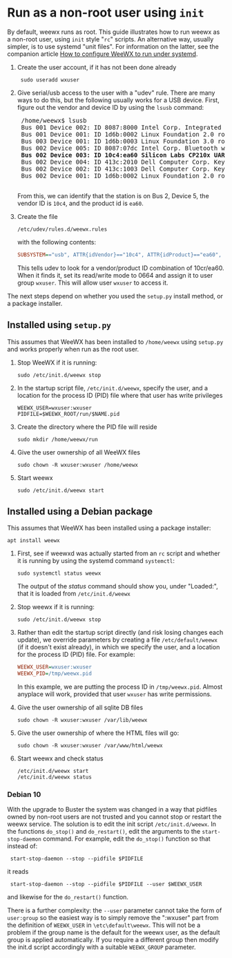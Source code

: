 # Run as a non-root user using `init`

By default, weewx runs as root.  This guide illustrates how to run weewx as a non-root user, using `init` style 
"`rc`" scripts. An alternative way, usually simpler, is to use systemd "unit files". For information
on the latter, see the companion article [How to configure WeeWX to run under systemd](systemd.md).


1. Create the user account, if it has not been done already
   ```shell
    sudo useradd wxuser
   ```

2. Give serial/usb access to the user with a "udev" rule. There are many ways to do this, but the following usually
works for a USB device. First, figure out the vendor and device ID by using the `lsusb` command:
    <pre>
    /home/weewx$ lsusb
    Bus 001 Device 002: ID 8087:8000 Intel Corp. Integrated Rate Matching Hub
    Bus 001 Device 001: ID 1d6b:0002 Linux Foundation 2.0 root hub
    Bus 003 Device 001: ID 1d6b:0003 Linux Foundation 3.0 root hub
    Bus 002 Device 005: ID 8087:07dc Intel Corp. Bluetooth wireless interface
    <b>Bus 002 Device 003: ID 10c4:ea60 Silicon Labs CP210x UART Bridge</b>
    Bus 002 Device 004: ID 413c:2010 Dell Computer Corp. Keyboard
    Bus 002 Device 002: ID 413c:1003 Dell Computer Corp. Keyboard Hub
    Bus 002 Device 001: ID 1d6b:0002 Linux Foundation 2.0 root hub
    </pre>

    From this, we can identify that the station is on Bus 2, Device 5, the vendor ID is `10c4`, and the product id is 
    `ea60`. 
 
4. Create the file

    ```
    /etc/udev/rules.d/weewx.rules
   ```

    with the following contents:

    ```ini    
    SUBSYSTEM=="usb", ATTR{idVendor}=="10c4", ATTR{idProduct}=="ea60", MODE="0664", GROUP="wxuser"
   ```

    This tells udev to look for a vendor/product ID combination of 10cr/ea60. When it finds it, set its read/write
    mode to 0664 and assign it to user group `wxuser`. This will allow user `wxuser` to access it.

The next steps depend on whether you used the `setup.py` install method, or a package installer.

## Installed using `setup.py`

This assumes that WeeWX has been installed to `/home/weewx` using `setup.py` and works properly when run as the root user.

1.  Stop WeeWX if it is running:

        sudo /etc/init.d/weewx stop

2.  In the startup script file, `/etc/init.d/weewx`, specify the user, and a location for
the process ID (PID) file where that user has write privileges

        WEEWX_USER=wxuser:wxuser
        PIDFILE=$WEEWX_ROOT/run/$NAME.pid

3.  Create the directory where the PID file will reside

        sudo mkdir /home/weewx/run

4.  Give the user ownership of all WeeWX files

        sudo chown -R wxuser:wxuser /home/weewx
 
5.  Start weewx

        sudo /etc/init.d/weewx start

## Installed using a Debian package

This assumes that WeeWX has been installed using a package installer: 

    apt install weewx

1. First, see if weewxd was actually started from an `rc` script and whether it is running by using
the systemd command `systemctl`:

    ```shell
    sudo systemctl status weewx
    ```
    The output of the _status_ command should show you, under "Loaded:", that it is loaded from `/etc/init.d/weewx`
 
2. Stop weewx if it is running:

    ```shell
    sudo /etc/init.d/weewx stop 
    ```

3. Rather than edit the startup script directly (and risk losing changes each update), we override parameters by
   creating a file `/etc/default/weewx` (if it doesn't exist already), in which we specify the user, and a location for
   the process ID (PID) file. For example:
    ```ini
   WEEWX_USER=wxuser:wxuser
   WEEWX_PID=/tmp/weewx.pid
   ```
    In this example, we are putting the process ID in `/tmp/weewx.pid`. Almost anyplace will work, 
provided that user `wxuser` has write permissions.
 
4. Give the user ownership of all sqlite DB files
    ```shell
    sudo chown -R wxuser:wxuser /var/lib/weewx
    ```

5. Give the user ownership of where the HTML files will go:
    ```shell
    sudo chown -R wxuser:wxuser /var/www/html/weewx
    ```
 
7. Start weewx and check status
    ```shell
    /etc/init.d/weewx start
    /etc/init.d/weewx status
    ``` 

### Debian 10

With the upgrade to Buster the system was changed in a way that pidfiles owned by non-root users are not trusted and you
cannot stop or restart the weewx service.
The solution is to edit the init script `/etc/init.d/weewx`. In the functions `do_stop()` and `do_restart()`, edit the
arguments to the `start-stop-daemon` command. For example, edit the `do_stop()` function so that instead of:

     start-stop-daemon --stop --pidfile $PIDFILE

it reads

     start-stop-daemon --stop --pidfile $PIDFILE --user $WEEWX_USER

and likewise for the `do_restart()` function.

There is a further complexity: the `--user` parameter cannot take the form of `user:group` so the easiest way is to
simply remove the ":wxuser" part from the definition of `WEEWX_USER` in `\etc\default\weewx`.
This will not be a problem if the group name is the default for the weewx user, as the default group is applied
automatically. If you require a different group then modify the init.d script accordingly with a suitable `WEEWX_GROUP`
parameter.